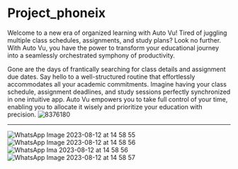 # Project_phoneix
 Welcome to a new era of organized learning with Auto Vu! Tired of juggling multiple class schedules, assignments, and study plans? Look no further. With Auto Vu, you have the power to transform your educational journey into a seamlessly orchestrated symphony of productivity.

Gone are the days of frantically searching for class details and assignment due dates. Say hello to a well-structured routine that effortlessly accommodates all your academic commitments. Imagine having your class schedule, assignment deadlines, and study sessions perfectly synchronized in one intuitive app. Auto Vu empowers you to take full control of your time, enabling you to allocate it wisely and prioritize your education with precision.
![8376180](https://github.com/hydrationnirob/Project_phoneix/assets/52385810/cf423538-39b7-44ab-95d6-a30124a55546)

______________________________________
![WhatsApp Image 2023-08-12 at 14 58 55](https://github.com/hydrationnirob/Project_phoneix/assets/52385810/50796678-2568-4d9a-a136-9abbfb4cb31d)
![WhatsApp Image 2023-08-12 at 14 58 56](https://github.com/hydrationnirob/Project_phoneix/assets/52385810/a81b1bfe-dc9f-493d-ba17-f380e92d5046)
![WhatsApp Ima 2023-08-12 at 14 58 56](https://github.com/hydrationnirob/Project_phoneix/assets/52385810/1676558a-a3cf-4fed-8415-53ae83070d23)
![WhatsApp Image 2023-08-12 at 14 58 57](https://github.com/hydrationnirob/Project_phoneix/assets/52385810/6e62a48e-636f-4d2b-8f33-385caaf5ced2)
